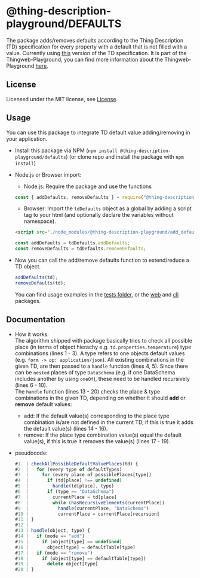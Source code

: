 # @thing-description-playground/**DEFAULTS**

The package adds/removes defaults according to the Thing Description (TD) specification for every property with a default that is not filled with a value.
Currently using [this](https://www.w3.org/TR/2020/REC-wot-thing-description-20200409/) version of the TD specification.
It is part of the Thingweb-Playground, you can find more information about the Thingweb-Playground [here](https://github.com/eclipse/thingweb.td-playground).

## License

Licensed under the MIT license, see [License](../../LICENSE.md).

## Usage

You can use this package to integrate TD default value adding/removing in your application.

-   Install this package via NPM (`npm install @thing-description-playground/defaults`) (or clone repo and install the package with `npm install`)
-   Node.js or Browser import:

    -   Node.js: Require the package and use the functions

    ```javascript
    const { addDefaults, removeDefaults } = require("@thing-description-playground/defaults");
    ```

    -   Browser: Import the `tdDefaults` object as a global by adding a script tag to your html (and optionally declare the variables without namespace).

    ```html
    <script src="./node_modules/@thing-description-playground/add_defaults/dist/web-bundle.min.js"></script>
    ```

    ```javascript
    const addDefaults = tdDefaults.addDefaults;
    const removeDefaults = tdDefaults.removeDefaults;
    ```

-   Now you can call the add/remove defaults function to extend/reduce a TD object.

    ```javascript
    addDefaults(td);
    removeDefaults(td);
    ```

    You can find usage examples in the [tests folder](./tests/), or the [web] and [cli] packages.

## Documentation

-   How it works:  
    The algorithm shipped with package basically tries to check all possible place (in terms of object hierachy e.g. `td.properties.temperature`) type combinations (lines 1 - 3). A type refers to one objects default values (e.g. `form -> op: application/json`). All existing combinations in the given TD, are then passed to a `handle` function (lines 4, 5). Since there can be `nested` places of type `DataSchema` (e.g. if one DataSchema includes another by using `oneOf`), these need to be handled recursively (lines 6 - 10).  
    The `handle` function (lines 13 - 20) checks the place & type combinations in the given TD, depending on whether it should **add** or **remove** default values:

    -   add: If the default value(s) corresponding to the place type combination is/are not defined in the current TD, if this is true it adds the default value(s) (lines 14 - 16).
    -   remove: If the place type combination value(s) equal the default value(s), if this is true it removes the value(s) (lines 17 - 19).

-   pseudocode:

    ```js
    #1  | checkAllPossibleDefaultValuePlaces(td) {
    #2  |   for (every type of defaultTypes)
    #3  |     for (every place of possiblePlaces[type])
    #4  |       if (td[place] !== undefined)
    #5  |         handle(td[place], type)
    #6  |       if (type == "DataSchema")
    #7  |         currentPlace = td[place]
    #8  |         while (hasRecursiveElements(currentPlace))
    #9  |           handle(currentPlace, "DataSchema")
    #10 |           currentPlace = currentPlace[recursion]
    #11 | }
    #12 |
    #13 | handle(object, type) {
    #14 |   if (mode == "add")
    #15 |     if (object[type] == undefined)
    #16 |       object[type] = defaultTable[type]
    #17 |   if (mode == "remove")
    #18 |     if (object[type] == defaultTable[type])
    #19 |       delete object[type]
    #20 | }
    ```

[web]: https://github.com/eclipse/thingweb.td-playground/tree/master/packages/web
[cli]: https://github.com/eclipse/thingweb.td-playground/tree/master/packages/cli
